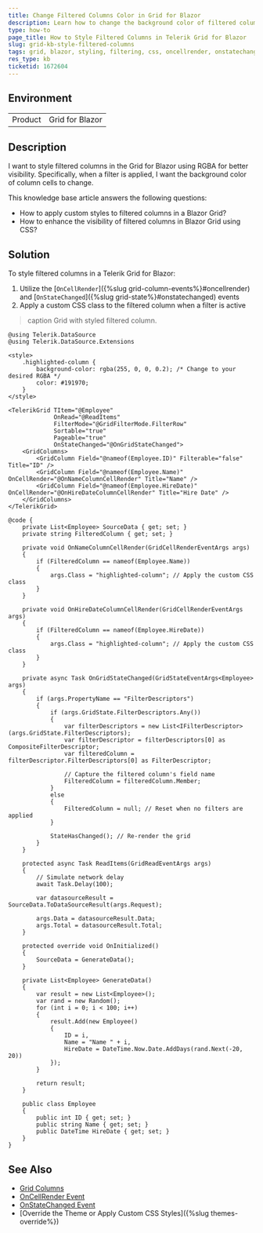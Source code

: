 ```yaml
---
title: Change Filtered Columns Color in Grid for Blazor
description: Learn how to change the background color of filtered columns in the Telerik Grid for Blazor for better visibility using CSS.
type: how-to
page_title: How to Style Filtered Columns in Telerik Grid for Blazor
slug: grid-kb-style-filtered-columns
tags: grid, blazor, styling, filtering, css, oncellrender, onstatechanged
res_type: kb
ticketid: 1672604
---
```


## Environment

<table>
    <tbody>
	    <tr>
	    	<td>Product</td>
	    	<td>Grid for Blazor</td>
	    </tr>
    </tbody>
</table>

## Description

I want to style filtered columns in the Grid for Blazor using RGBA for better visibility. Specifically, when a filter is applied, I want the background color of column cells to change.

This knowledge base article answers the following questions:
- How to apply custom styles to filtered columns in a Blazor Grid?
- How to enhance the visibility of filtered columns in Blazor Grid using CSS?

## Solution

To style filtered columns in a Telerik Grid for Blazor: 
1. Utilize the [`OnCellRender`]({%slug grid-column-events%}#oncellrender) and [`OnStateChanged`]({%slug grid-state%}#onstatechanged) events 
2. Apply a custom CSS class to the filtered column when a filter is active

>caption Grid with styled filtered column.

`````CSHTML
@using Telerik.DataSource
@using Telerik.DataSource.Extensions

<style>
    .highlighted-column {
        background-color: rgba(255, 0, 0, 0.2); /* Change to your desired RGBA */
        color: #191970;
    }
</style>

<TelerikGrid TItem="@Employee" 
             OnRead="@ReadItems"
             FilterMode="@GridFilterMode.FilterRow"
             Sortable="true" 
             Pageable="true" 
             OnStateChanged="@OnGridStateChanged">
    <GridColumns>
        <GridColumn Field="@nameof(Employee.ID)" Filterable="false" Title="ID" />
        <GridColumn Field="@nameof(Employee.Name)" OnCellRender="@OnNameColumnCellRender" Title="Name" />
        <GridColumn Field="@nameof(Employee.HireDate)" OnCellRender="@OnHireDateColumnCellRender" Title="Hire Date" />
    </GridColumns>
</TelerikGrid>

@code {
    private List<Employee> SourceData { get; set; }
    private string FilteredColumn { get; set; }

    private void OnNameColumnCellRender(GridCellRenderEventArgs args)
    {
        if (FilteredColumn == nameof(Employee.Name))
        {
            args.Class = "highlighted-column"; // Apply the custom CSS class
        }
    }

    private void OnHireDateColumnCellRender(GridCellRenderEventArgs args)
    {
        if (FilteredColumn == nameof(Employee.HireDate))
        {
            args.Class = "highlighted-column"; // Apply the custom CSS class
        }
    }

    private async Task OnGridStateChanged(GridStateEventArgs<Employee> args)
    {
        if (args.PropertyName == "FilterDescriptors")
        {
            if (args.GridState.FilterDescriptors.Any())
            {
                var filterDescriptors = new List<IFilterDescriptor>(args.GridState.FilterDescriptors);
                var filterDescriptor = filterDescriptors[0] as CompositeFilterDescriptor;
                var filteredColumn = filterDescriptor.FilterDescriptors[0] as FilterDescriptor;

                // Capture the filtered column's field name
                FilteredColumn = filteredColumn.Member;
            }
            else
            {
                FilteredColumn = null; // Reset when no filters are applied
            }

            StateHasChanged(); // Re-render the grid
        }
    }

    protected async Task ReadItems(GridReadEventArgs args)
    {
        // Simulate network delay
        await Task.Delay(100);

        var datasourceResult = SourceData.ToDataSourceResult(args.Request);

        args.Data = datasourceResult.Data;
        args.Total = datasourceResult.Total;
    }

    protected override void OnInitialized()
    {
        SourceData = GenerateData();
    }

    private List<Employee> GenerateData()
    {
        var result = new List<Employee>();
        var rand = new Random();
        for (int i = 0; i < 100; i++)
        {
            result.Add(new Employee()
            {
                ID = i,
                Name = "Name " + i,
                HireDate = DateTime.Now.Date.AddDays(rand.Next(-20, 20))
            });
        }

        return result;
    }

    public class Employee
    {
        public int ID { get; set; }
        public string Name { get; set; }
        public DateTime HireDate { get; set; }
    }
}
`````
## See Also

- [Grid Columns](https://docs.telerik.com/blazor-ui/components/grid/columns/bound)
- [OnCellRender Event](https://docs.telerik.com/blazor-ui/components/grid/columns/events)
- [OnStateChanged Event](https://docs.telerik.com/blazor-ui/components/grid/state#onstatechanged)
- [Override the Theme or Apply Custom CSS Styles]({%slug themes-override%})

